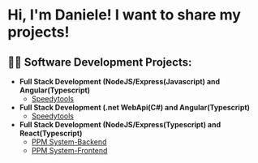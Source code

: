<h1>Hi, I'm Daniele! I want to share my projects! </h1>

<h2>👨‍💻 Software Development Projects:</h2>

- <b>Full Stack Development (NodeJS/Express(Javascript) and Angular(Typescript)</b>
  - [Speedytools](https://github.com/TheHandOfGod85/SpeedyTools-MEAN-Stack)
- <b>Full Stack Development (.net WebApi(C#) and Angular(Typescript)</b>
  - [Speedytools](https://github.com/TheHandOfGod85/SpeedyTools)
- <b>Full Stack Development (NodeJS/Express(Typescript) and React(Typescript)</b>
  - [PPM System-Backend](https://github.com/TheHandOfGod85/PPM)
  - [PPM System-Frontend](https://github.com/TheHandOfGod85/PPM-React)         
 


